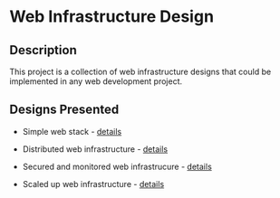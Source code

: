 # Web Infrastructure Design


## Description
This project is a collection of web infrastructure designs that could be implemented in any web development project.

## Designs Presented

+ Simple web stack - [details](0-simple_web_stack.md)

+ Distributed web infrastructure - [details](1-distributed_web_infrastructure.md)

+ Secured and monitored web infrastrucure - [details](2-secured_and_monitored_web_infrastructure.md)

+ Scaled up web infrastructure - [details](3-scale_up.md)
